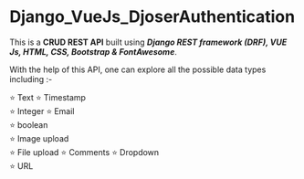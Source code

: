 # Django_VueJs_DjoserAuthentication


This is a <b>CRUD REST API</b> built using <b><i>Django REST framework (DRF), VUE Js, HTML, CSS, Bootstrap & FontAwesome</i></b>. 


With the help of this API, one can explore all the possible data types including :-

⭐ Text 
⭐ Timestamp   
⭐ Integer
⭐ Email  
⭐ boolean  
⭐ Image upload  
⭐ File upload 
⭐ Comments
⭐ Dropdown  
⭐ URL 



